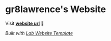 
# gr8lawrence's Website

Visit **[website url](#)** 🚀

_Built with [Lab Website Template](https://greene-lab.gitbook.io/lab-website-template-docs)_

